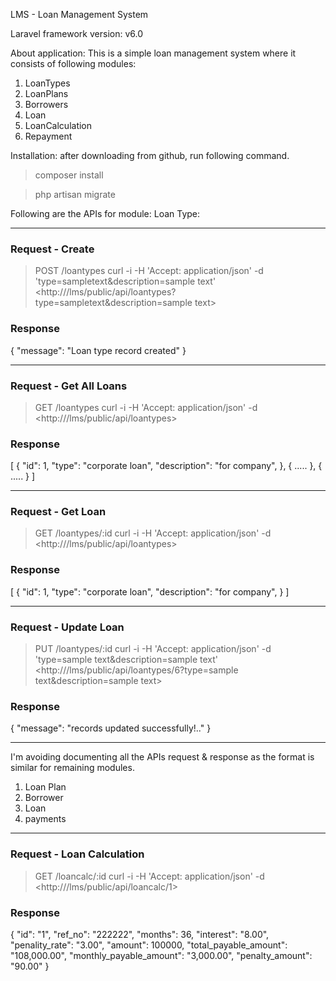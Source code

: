 LMS - Loan Management System

Laravel framework version: v6.0

About application: This is a simple loan management system where it consists of following modules:  
1. LoanTypes 
2. LoanPlans
3. Borrowers 
4. Loan
5. LoanCalculation
6. Repayment


Installation: after downloading from github, run following command.  

>composer install

>php artisan migrate

Following are the APIs for module: Loan Type:
_____________________________________________________________________
### Request - Create

>POST /loantypes
>curl -i -H 'Accept: application/json' -d 'type=sampletext&description=sample text'
> <http://<domain>/lms/public/api/loantypes?type=sampletext&description=sample text>

### Response
{
    "message": "Loan type record created"
}
_____________________________________________________________________

### Request - Get All Loans

>GET /loantypes
>curl -i -H 'Accept: application/json' -d
> <http://<domain>/lms/public/api/loantypes>

### Response
[
    {
        "id": 1,
        "type": "corporate loan",
        "description": "for company",
    },
    {
        .....
    },
    {
        .....
    }
]
_____________________________________________________________________
### Request - Get Loan

>GET /loantypes/:id
>curl -i -H 'Accept: application/json' -d
> <http://<domain>/lms/public/api/loantypes>

### Response
[
    {
        "id": 1,
        "type": "corporate loan",
        "description": "for company",
    }
]
_____________________________________________________________________
### Request - Update Loan

>PUT /loantypes/:id
>curl -i -H 'Accept: application/json' -d 'type=sample text&description=sample text'
> <http://<domain>/lms/public/api/loantypes/6?type=sample text&description=sample text>

### Response
{
    "message": "records updated successfully!.."
}
_____________________________________________________________________

I'm avoiding documenting all the APIs request & response as the format is similar for remaining modules. 
1. Loan Plan
2. Borrower
3. Loan
4. payments
_____________________________________________________________________
### Request - Loan Calculation

>GET /loancalc/:id
>curl -i -H 'Accept: application/json' -d
> <http://<domain>/lms/public/api/loancalc/1>

### Response
{
    "id": "1",
    "ref_no": "222222",
    "months": 36,
    "interest": "8.00",
    "penality_rate": "3.00",
    "amount": 100000,
    "total_payable_amount": "108,000.00",
    "monthly_payable_amount": "3,000.00",
    "penalty_amount": "90.00"
}
